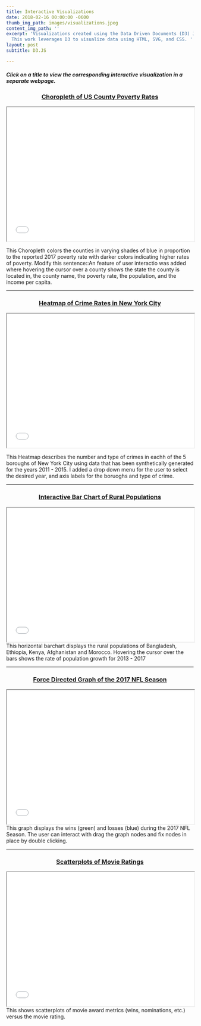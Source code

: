```yaml
---
title: Interactive Visualizations
date: 2018-02-16 00:00:00 -0600
thumb_img_path: images/visualizations.jpeg
content_img_path: ''
excerpt: 'Visualizations created using the Data Driven Documents (D3) JavaScript Library.
  This work leverages D3 to visualize data using HTML, SVG, and CSS. '
layout: post
subtitle: D3.JS

---
```

##### Click on a title to view the corresponding interactive visualization in a separate webpage.

<h3 align = "center" > <a href = "https://bl.ocks.org/ashlitaylor/raw/d1d7c917961c301eb4287b68d7eca7d3/" target="_blank">Choropleth of US County Poverty Rates</a></h3>
<!--
<span class = "image fit"><a href="https://bl.ocks.org/ashlitaylor/raw/d1d7c917961c301eb4287b68d7eca7d3/" target="_blank"><img src="/images/choropleth.png" alt=""></a></span>  
-->
<iframe class= "embed-responsive-item" style="width:100%;height:360px" src="/images/visualizations/CountyPoverty.html" scrolling="yes"></iframe>

This Choropleth colors the counties in varying shades of blue in proportion to the reported 2017 poverty rate with darker colors indicating higher rates of poverty. Modify this sentence::An feature of user interactio was added where hovering the cursor over a county shows the state the county is located in, the county name, the poverty rate, the population, and the income per capita.

***

<h3 align = "center" ><a href = "https://bl.ocks.org/ashlitaylor/raw/6510eb9e6617d9719321822d072631ac/" target="_blank">Heatmap of Crime Rates in New York City</a></h3>
<iframe class= "embed-responsive-item" style="width:100%;height:360px" src="/images/visualizations/heatmap.html" scrolling="yes"></iframe>

This Heatmap describes the number and type of crimes in eachh of the 5 boroughs of New York City using data that has been synthetically generated for the years 2011 - 2015. I added a drop down menu for the user to select the desired year, and axis labels for the boruoghs and type of crime.

***

<h3 align = "center" ><a href= "https://bl.ocks.org/ashlitaylor/raw/39028308390e38e8444816d65b2a0ac0/" target="_blank">Interactive Bar Chart of Rural Populations</a> </h3>

<iframe class= "embed-responsive-item" style="width:100%;height:360px" src="/images/visualizations/interactive.html" scrolling="yes"></iframe> 
This horizontal barchart displays the rural populations of Bangladesh, Ethiopia, Kenya, Afghanistan and Morocco. Hovering the cursor over the bars shows the rate of population growth for 2013 - 2017

***

<h3 align = "center" ><a href="https://bl.ocks.org/ashlitaylor/raw/ddac6278b46b0b1ced243ac8d990ea63/" target="_blank">Force Directed Graph of the 2017 NFL Season</a></h3>

<iframe class= "embed-responsive-item" style="width:100%;height:360px" src="/images/visualizations/ForceDGraph.html" scrolling="yes"></iframe>  
This graph displays the wins (green) and losses (blue) during the 2017 NFL Season. The user can interact with drag the graph nodes and fix nodes in place by double clicking.

***

<h3 align = "center" ><a href= "https://bl.ocks.org/ashlitaylor/raw/97c57e87ab12115382a787f0e237651b/" target="_blank">Scatterplots of Movie Ratings</a></h3>

<iframe class= "embed-responsive-item" style="width:100%;height:360px" src="/images/visualizations/MusicScatterplots.html" scrolling="yes"></iframe>   
This shows scatterplots of movie award metrics (wins, nominations, etc.) versus the movie rating.

<!--
***

Updated 12/03 @8:27PM

First block

<div align="center" class="embed-responsive embed-responsive-16by9" style="width:100%;height:360px"><iframe src=" " width="100%" height="300"></iframe></div>

Second block

<div align="center" class="embed-responsive embed-responsive-16by9" style="width:100%;height:360px"> <iframe class= "embed-responsive-item" style="width:100%;height:360px" src="https://bl.ocks.org/ashlitaylor/raw/d1d7c917961c301eb4287b68d7eca7d3/" scrolling="yes"></iframe> </div>

Third block

<div align="center" class="embed-responsive embed-responsive-16by9" style="width:100%;height:360px"> <iframe class= "embed-responsive-item" style="width:100%;height:360px" src="https://bl.ocks.org/ashlitaylor/raw/d1d7c917961c301eb4287b68d7eca7d3/" scrolling="yes"></iframe> </div>



Trash code

First block

<div class="embed-responsive embed-responsive-16by9" style="width:100%;height:360px"> <iframe sandbox= "allow-popups allow-scripts allow-forms allow-same-origin" src="https://bl.ocks.org/ashlitaylor/raw/d1d7c917961c301eb4287b68d7eca7d3/" marginwidth = "0" marginheight = "0" style = "height:500px;" scrolling = "no"></iframe> </div>

Second block

<div align="center" class="index" style="width:100%;height:360px"> <iframe sandbox= "allow-popups allow-scripts allow-forms allow-same-origin" src="https://bl.ocks.org/ashlitaylor/raw/d1d7c917961c301eb4287b68d7eca7d3/" scrolling="yes"></iframe> </div>

Third block

<div align="center" class="embed-responsive embed-responsive-16by9" style="width:100%;height:360px"> <iframe class= "embed-responsive-item" style="width:100%;height:360px" src="https://bl.ocks.org/ashlitaylor/raw/d1d7c917961c301eb4287b68d7eca7d3/" scrolling="yes"></iframe> </div>

<div id="resume-download"> <a href="https://bl.ocks.org/ashlitaylor/raw/d1d7c917961c301eb4287b68d7eca7d3/" target="_blank" class="button">View Full site for 4th block</a> </div>
-->
